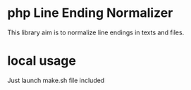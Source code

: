 # php Line Ending Normalizer

This library aim is to normalize line endings in texts and files.

# local usage

Just launch make.sh file included


